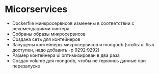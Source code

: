 # Micorservices

* Dockerfile минкросервисов изменены в соответствии с рекомендациями линтера
* Собраны образы микросервисов
* Создана сеть для контейнеров
* Запущены контейнеры микросервисов и mongodb (чтобы ui был доступен, надо добавить -p 9292:9292)
* Размер контейнера ui оптимизирован в два раза
* Создан volume для mongodb, чтобы не терялись данные при перезапуске
